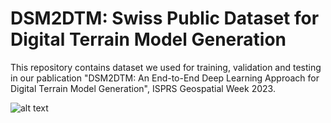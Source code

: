 # DSM2DTM: Swiss Public Dataset for Digital Terrain Model Generation
This repository contains dataset we used for training, validation and testing in our pablication "DSM2DTM: An End-to-End Deep Learning Approach for Digital Terrain Model Generation", ISPRS Geospatial Week 2023. 

![alt text]([http://url/to/img.png](https://github.com/KseniaBittner/DSM2DTM/blob/main/img/FribourgMountain_DSM.jpg)https://github.com/KseniaBittner/DSM2DTM/blob/main/img/FribourgMountain_DSM.jpg)
